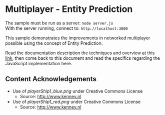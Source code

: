 # Multiplayer - Entity Prediction

The sample must be run as a server: `node server.js`\
With the server running, connect to: `http://localhost:3000`

This sample demonstrates the improvements in networked multiplayer possible using the concept of Entity Prediction.

Read the documentation description the techniques and overview at this [link](https://github.com/ProfPorkins/GameTech/blob/trunk/doc/Multiplayer/Multiplayer-Step-4.md), then come back to this document and read the specifics regarding the JavaScript implementation here.

## Content Acknowledgements

* Use of *playerShip1_blue.png* under Creative Commons License
  * Source: http://www.kenney.nl
* Use of *playerShip1_red.png* under Creative Commons License
  * Source: http://www.kenney.nl
  